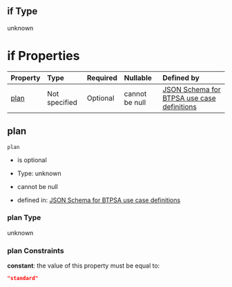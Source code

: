## if Type

unknown

# if Properties

| Property      | Type          | Required | Nullable       | Defined by                                                                                                                                                                                                                                  |
| :------------ | :------------ | :------- | :------------- | :------------------------------------------------------------------------------------------------------------------------------------------------------------------------------------------------------------------------------------------ |
| [plan](#plan) | Not specified | Optional | cannot be null | [JSON Schema for BTPSA use case definitions](btpsa-usecase-properties-services-items-allof-2-then-allof-53-then-allof-1-if-properties-plan.md "undefined#/properties/services/items/allOf/2/then/allOf/53/then/allOf/1/if/properties/plan") |

## plan



`plan`

*   is optional

*   Type: unknown

*   cannot be null

*   defined in: [JSON Schema for BTPSA use case definitions](btpsa-usecase-properties-services-items-allof-2-then-allof-53-then-allof-1-if-properties-plan.md "undefined#/properties/services/items/allOf/2/then/allOf/53/then/allOf/1/if/properties/plan")

### plan Type

unknown

### plan Constraints

**constant**: the value of this property must be equal to:

```json
"standard"
```
